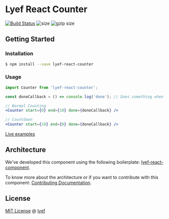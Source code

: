 # Lyef React Counter
[![Build Status](https://travis-ci.org/lyef/lyef-react-counter.svg)](https://travis-ci.org/lyef/lyef-react-counter)
![size](https://badge-size.herokuapp.com/lyef/lyef-react-counter/master/dist/Counter.min.js.svg)
![gzip size](https://badge-size.herokuapp.com/lyef/lyef-react-counter/master/dist/Counter.min.js.svg?compression=gzip)


## Getting Started

### Installation

```sh
$ npm install --save lyef-react-counter
```

### Usage

```jsx
import Counter from 'lyef-react-counter';

const doneCallback = () => console.log('done'); // Does something when count ends

// Normal Counting
<Counter start={0} end={10} done={doneCallback} />

// Countdown
<Counter start={10} end={0} done={doneCallback} />
```

[Live examples](https://lyef.github.io/lyef-react-counter)

## Architecture

We've developed this component using the following boilerplate:
[lyef-react-component](https://github.com/lyef/lyef-react-component).

To know more about the architecture or if you want to contribute with this component:
[Contributing Documentation](https://github.com/lyef/lyef-react-counter/blob/master/CONTRIBUTING.md).

## License

[MIT License](https://github.com/lyef/lyef-react-counter/blob/master/LICENSE.md) @ [lyef](https://lyef.github.io/)

